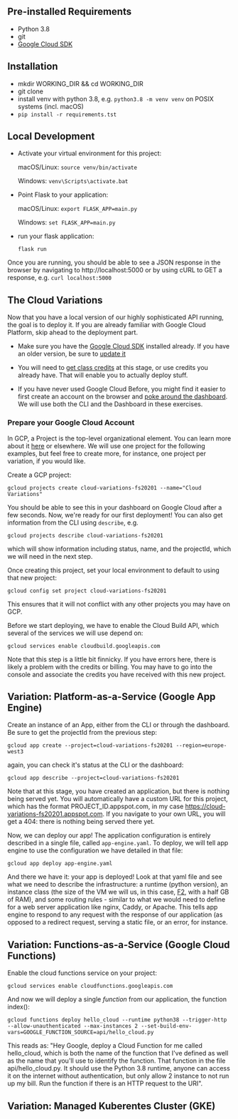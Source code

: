 
## Pre-installed Requirements 
- Python 3.8 
- git 
- [Google Cloud SDK](https://cloud.google.com/sdk/docs/quickstart)

## Installation 
- mkdir WORKING_DIR && cd WORKING_DIR
- git clone 
- install venv with python 3.8, e.g. `python3.8 -m venv venv` on POSIX systems (incl. macOS)
- `pip install -r requirements.tst`

## Local Development  

- Activate your virtual environment for this project: 
   
    macOS/Linux: `source venv/bin/activate`
    
    Windows: `venv\Scripts\activate.bat`

- Point Flask to your application: 

    macOS/Linux:  `export FLASK_APP=main.py`
    
    Windows: `set FLASK_APP=main.py`

- run your flask application: 

    `flask run`

Once you are running, you should be able to see a JSON response in the browser by navigating to http://localhost:5000 or by using cURL to GET a response, e.g. `curl localhost:5000`


## The Cloud Variations 

Now that you have a local version of our highly sophisticated API running, the goal is to deploy it. If you are already familiar with Google Cloud Platform, skip ahead to the deployment part. 

- Make sure you have the [Google Cloud SDK](https://cloud.google.com/sdk/docs/quickstart) installed already. If you have an older version, be sure to [update it](https://cloud.google.com/sdk/gcloud/reference/components/update)

- You will need to [get class credits]() at this stage, or use credits you already have. That will enable you to actually deploy stuff. 

- If you have never used Google Cloud Before, you might find it easier to first create an account on the browser and [poke around the dashboard](https://console.cloud.google.com/). We will use both the CLI and the Dashboard in these exercises. 

### Prepare your Google Cloud Account
In GCP, a Project is the top-level organizational element. You can learn more about it [here](https://cloud.google.com/storage/docs/projects) or elsewhere. We will use one project for the following examples, but feel free to create more, for instance, one project per variation, if you would like. 


Create a GCP project: 

 `gcloud projects create cloud-variations-fs20201 --name="Cloud Variations"`

You should be able to see this in your dashboard on Google Cloud after a few seconds. Now, we're ready for our first deployment! You can also get information from the CLI using `describe`, e.g. 

`gcloud projects describe cloud-variations-fs20201`

which will show information including status, name, and the projectId, which we will need in the next step. 

Once creating this project, set your local environment to default to using that new project: 

`gcloud config set project cloud-variations-fs20201`

This ensures that it will not conflict with any other projects you may have on GCP.

Before we start deploying, we have to enable the Cloud Build API, which several of the services we will use depend on:

`gcloud services enable cloudbuild.googleapis.com`

Note that this step is a little bit finnicky. If you have errors here, there is likely a problem with the credits or billing. You may have to go into the console and associate the credits you have received with this new project. 

## Variation: Platform-as-a-Service (Google App Engine)


Create an instance of an App, either from the CLI or through the dashboard. Be sure to get the projectId from the previous step: 

`gcloud app create --project=cloud-variations-fs20201 --region=europe-west3`

again, you can check it's status at the CLI or the dashboard: 

`gcloud app describe --project=cloud-variations-fs20201`

Note that at this stage, you have created an application, but there is nothing being served yet. You will automatically have a custom URL for this project, which has the format PROJECT_ID.appspot.com, in my case https://cloud-variations-fs20201.appspot.com. If you navigate to your own URL, you will get a 404: there is nothing being served there yet. 

Now, we can deploy our app! The application configuration is entirely described in a single file, called `app-engine.yaml`. To deploy, we will tell app engine to use the configuration we have detailed in that file: 

`gcloud app deploy app-engine.yaml`

And there we have it: your app is deployed! Look at that yaml file and see what we need to describe the infrastructure: a runtime (python version), an instance class (the size of the VM we will us, in this case, [F2](https://cloud.google.com/appengine/docs/standard), with a half GB of RAM), and some routing rules - similar to what we would need to define for a web server application like nginx, Caddy, or Apache. This tells app engine to respond to any request with the response of our application (as opposed to a redirect request, serving a static file, or an error, for instance.

## Variation: Functions-as-a-Service (Google Cloud Functions)

Enable the cloud functions service on your project:

`gcloud services enable cloudfunctions.googleapis.com`

And now we will deploy a single _function_ from our application, the function index(): 

`gcloud functions deploy hello_cloud --runtime python38 --trigger-http --allow-unauthenticated --max-instances 2 --set-build-env-vars=GOOGLE_FUNCTION_SOURCE=api/hello_cloud.py`

This reads as: "Hey Google, deploy a Cloud Function for me called hello_cloud, which is both the name of the function that I've defined as well as the name that you'll use to identify the function. That function in the file api/hello_cloud.py. It should use the Python 3.8 runtime, anyone can access it on the internet without authentication, but only allow 2 instance to not run up my bill. Run the function if there is an HTTP request to the URI". 

## Variation: Managed Kuberentes Cluster (GKE)
